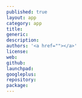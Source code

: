 ```yaml
---
published: true
layout: app
category: app
title: 
generic: 
description:
authors: '<a href=""></a>'
license:
web:
github:
launchpad:
googleplus:
repository:
package:
---
```

